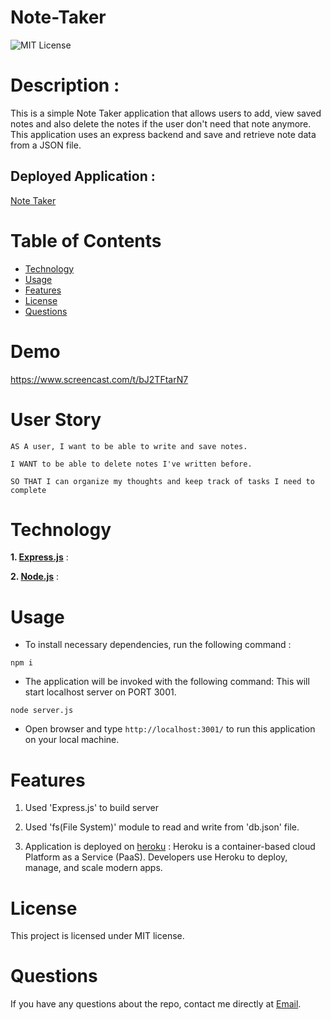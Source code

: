 # Note-Taker
![MIT License](https://img.shields.io/badge/license-MIT-green)

# Description :

This is a simple Note Taker application that allows users to add, view saved notes and also delete the notes if the user don't need that note anymore. This application uses an express backend and save and retrieve note data from a JSON file.

## Deployed Application :
[Note Taker](https://git.heroku.com/note-traker1.git)

# Table of Contents
* [Technology](#technology)
* [Usage](#usage)
* [Features](#features)
* [License](#license)
* [Questions](#questions)

# Demo
https://www.screencast.com/t/bJ2TFtarN7

# User Story

```
AS A user, I want to be able to write and save notes.

I WANT to be able to delete notes I've written before.

SO THAT I can organize my thoughts and keep track of tasks I need to complete
```


# Technology

**1. [Express.js](https://expressjs.com/)** :

**2. [Node.js](https://nodejs.org/en/)** : 

# Usage

* To install necessary dependencies, run the following command :

```
npm i
```

* The application will be invoked with the following command: This will start localhost server on PORT 3001.

```
node server.js
```

* Open browser and type `http://localhost:3001/` to run this application on your local machine.

# Features

1. Used 'Express.js' to build server

2. Used 'fs(File System)' module to read and write from 'db.json' file.

3. Application is deployed on [heroku](https://www.heroku.com/) : Heroku is a container-based cloud Platform as a Service (PaaS). Developers use Heroku to deploy, manage, and scale modern apps.

# License

This project is licensed under MIT license.

# Questions

If you have any questions about the repo, 
contact me directly at [Email](mailto:patelraj112@gmail.com).
